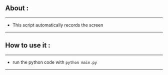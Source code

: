 ## About :

---

- This script automatically records the screen 
    
---

## How to use it :

---

- run the python code with ``` python main.py ``` 
---
